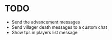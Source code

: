 # TODO

- Send the advancement messages
- Send villager death messages to a custom chat
- Show tps in players list message


